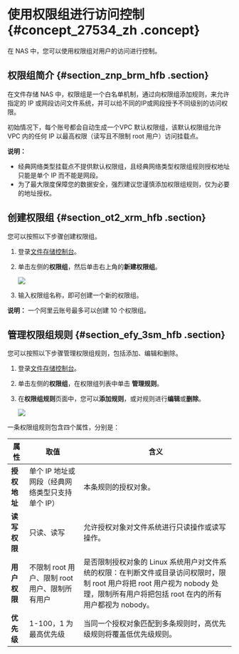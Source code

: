 # 使用权限组进行访问控制 {#concept_27534_zh .concept}

在 NAS 中，您可以使用权限组对用户的访问进行控制。

## 权限组简介 {#section_znp_brm_hfb .section}

在文件存储 NAS 中，权限组是一个白名单机制，通过向权限组添加规则，来允许指定的 IP 或网段访问文件系统，并可以给不同的IP或网段授予不同级别的访问权限。

初始情况下，每个账号都会自动生成一个VPC 默认权限组，该默认权限组允许 VPC 内的任何 IP 以最高权限（读写且不限制 root 用户）访问挂载点。

**说明：** 

-   经典网络类型挂载点不提供默认权限组，且经典网络类型权限组规则授权地址只能是单个 IP 而不能是网段。
-   为了最大限度保障您的数据安全，强烈建议您谨慎添加权限组规则，仅为必要的地址授权。

## 创建权限组 {#section_ot2_xrm_hfb .section}

您可以按照以下步骤创建权限组。

1.  登录[文件存储控制台](https://nas.console.aliyun.com/)。
2.  单击左侧的**权限组**，然后单击右上角的**新建权限组**。

    ![](http://static-aliyun-doc.oss-cn-hangzhou.aliyuncs.com/assets/img/18697/153821365913196_zh-CN.png)

3.  输入权限组名称，即可创建一个新的权限组。

**说明：** 一个阿里云账号最多可以创建 10 个权限组。

## 管理权限组规则 {#section_efy_3sm_hfb .section}

您可以按照以下步骤管理权限组规则，包括添加、编辑和删除。

1.  登录[文件存储控制台](https://nas.console.aliyun.com/)。
2.  单击左侧的**权限组**，在权限组列表中单击 **管理规则**。
3.  在**权限组规则**页面中，您可以**添加规则**，或对规则进行**编辑**或**删除**。

    ![](http://static-aliyun-doc.oss-cn-hangzhou.aliyuncs.com/assets/img/18697/153821365913197_zh-CN.png)


一条权限组规则包含四个属性，分别是：

|属性|取值|含义|
|--|--|--|
|**授权地址**|单个 IP 地址或网段（经典网络类型只支持单个 IP）|本条规则的授权对象。|
|**读写权限**|只读、读写|允许授权对象对文件系统进行只读操作或读写操作。|
|**用户权限**|不限制 root 用户、限制 root 用户、限制所有用户|是否限制授权对象的 Linux 系统用户对文件系统的权限：在判断文件或目录访问权限时，限制 root 用户将把 root 用户视为 nobody 处理，限制所有用户将把包括 root 在内的所有用户都视为 nobody。|
|**优先级**|1-100，1 为最高优先级|当同一个授权对象匹配到多条规则时，高优先级规则将覆盖低优先级规则。|

